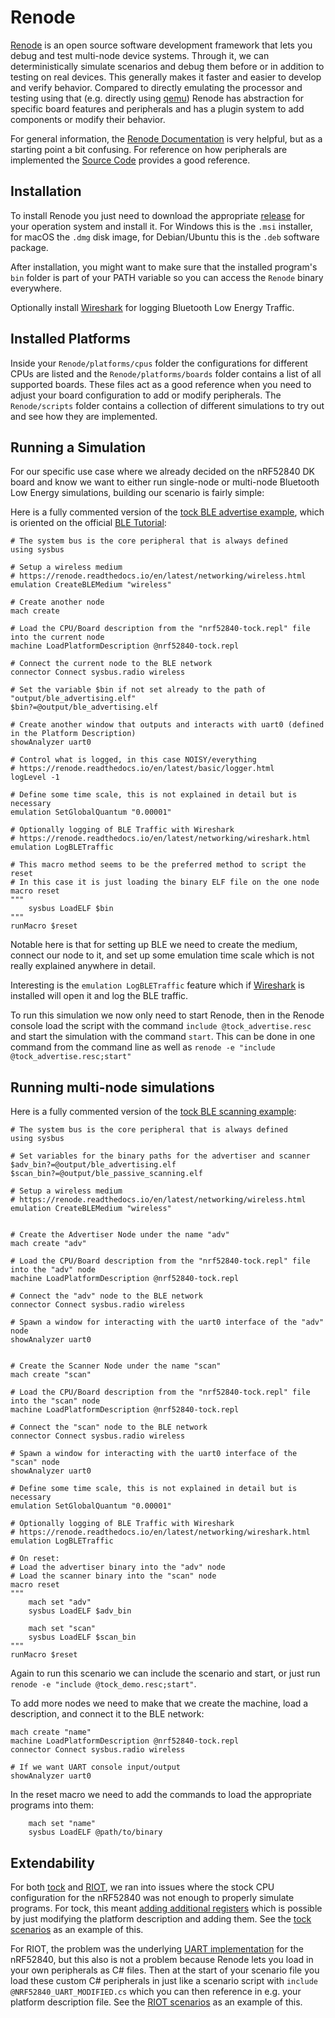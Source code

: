 # Renode

[Renode](https://renode.io/) is an open source software development framework that lets you debug and test multi-node device systems.
Through it, we can deterministically simulate scenarios and debug them before or in addition to testing on real devices.
This generally makes it faster and easier to develop and verify behavior.
Compared to directly emulating the processor and testing using that (e.g. directly using [qemu](https://www.qemu.org/)) Renode has abstraction for specific board features and peripherals and has a plugin system to add components or modify their behavior.

For general information, the [Renode Documentation](https://renode.readthedocs.io/en/latest/) is very helpful, but as a starting point a bit confusing.
For reference on how peripherals are implemented the [Source Code](https://github.com/renode/renode-infrastructure/tree/master/src/Emulator/Peripherals/Peripherals) provides a good reference.

## Installation

To install Renode you just need to download the appropriate [release](https://github.com/renode/renode/releases/latest) for your operation system and install it.
For Windows this is the `.msi` installer, for macOS the `.dmg` disk image, for Debian/Ubuntu this is the `.deb` software package.

After installation, you might want to make sure that the installed program's `bin` folder is part of your PATH variable so you can access the `Renode` binary everywhere.

Optionally install [Wireshark](https://www.wireshark.org/download.html) for logging Bluetooth Low Energy Traffic.

## Installed Platforms

Inside your `Renode/platforms/cpus` folder the configurations for different CPUs are listed and the `Renode/platforms/boards` folder contains a list of all supported boards.
These files act as a good reference when you need to adjust your board configuration to add or modify peripherals.
The `Renode/scripts` folder contains a collection of different simulations to try out and see how they are implemented.

## Running a Simulation

For our specific use case where we already decided on the nRF52840 DK board and know we want to either run single-node or multi-node Bluetooth Low Energy simulations, building our scenario is fairly simple:

Here is a fully commented version of the [tock BLE advertise example](https://github.com/ds-kiel/AreWeIoTYet/blob/main/tock/tock_advertise.resc), which is oriented on the official [BLE Tutorial](https://renode.readthedocs.io/en/latest/tutorials/ble-simulation.html#bluetooth-low-energy-simulation-in-renode):

```
# The system bus is the core peripheral that is always defined
using sysbus

# Setup a wireless medium
# https://renode.readthedocs.io/en/latest/networking/wireless.html
emulation CreateBLEMedium "wireless"

# Create another node
mach create

# Load the CPU/Board description from the "nrf52840-tock.repl" file into the current node
machine LoadPlatformDescription @nrf52840-tock.repl

# Connect the current node to the BLE network
connector Connect sysbus.radio wireless

# Set the variable $bin if not set already to the path of "output/ble_advertising.elf"
$bin?=@output/ble_advertising.elf

# Create another window that outputs and interacts with uart0 (defined in the Platform Description)
showAnalyzer uart0

# Control what is logged, in this case NOISY/everything
# https://renode.readthedocs.io/en/latest/basic/logger.html
logLevel -1

# Define some time scale, this is not explained in detail but is necessary 
emulation SetGlobalQuantum "0.00001"

# Optionally logging of BLE Traffic with Wireshark
# https://renode.readthedocs.io/en/latest/networking/wireshark.html
emulation LogBLETraffic

# This macro method seems to be the preferred method to script the reset
# In this case it is just loading the binary ELF file on the one node
macro reset
"""
    sysbus LoadELF $bin
"""
runMacro $reset
```

Notable here is that for setting up BLE we need to create the medium, connect our node to it, and set up some emulation time scale which is not really explained anywhere in detail.

Interesting is the `emulation LogBLETraffic` feature which if [Wireshark](https://www.wireshark.org/) is installed will open it and log the BLE traffic.


To run this simulation we now only need to start Renode, then in the Renode console load the script with the command `include @tock_advertise.resc` and start the simulation with the command `start`.
This can be done in one command from the command line as well as `renode -e "include @tock_advertise.resc;start"`

## Running multi-node simulations

Here is a fully commented version of the [tock BLE scanning example](https://github.com/ds-kiel/AreWeIoTYet/blob/main/tock/tockos_demo.resc):

```
# The system bus is the core peripheral that is always defined
using sysbus

# Set variables for the binary paths for the advertiser and scanner 
$adv_bin?=@output/ble_advertising.elf
$scan_bin?=@output/ble_passive_scanning.elf

# Setup a wireless medium
# https://renode.readthedocs.io/en/latest/networking/wireless.html
emulation CreateBLEMedium "wireless"


# Create the Advertiser Node under the name "adv"
mach create "adv"

# Load the CPU/Board description from the "nrf52840-tock.repl" file into the "adv" node
machine LoadPlatformDescription @nrf52840-tock.repl

# Connect the "adv" node to the BLE network
connector Connect sysbus.radio wireless

# Spawn a window for interacting with the uart0 interface of the "adv" node
showAnalyzer uart0


# Create the Scanner Node under the name "scan"
mach create "scan"

# Load the CPU/Board description from the "nrf52840-tock.repl" file into the "scan" node
machine LoadPlatformDescription @nrf52840-tock.repl

# Connect the "scan" node to the BLE network
connector Connect sysbus.radio wireless

# Spawn a window for interacting with the uart0 interface of the "scan" node
showAnalyzer uart0 

# Define some time scale, this is not explained in detail but is necessary 
emulation SetGlobalQuantum "0.00001"

# Optionally logging of BLE Traffic with Wireshark
# https://renode.readthedocs.io/en/latest/networking/wireshark.html
emulation LogBLETraffic

# On reset:
# Load the advertiser binary into the "adv" node
# Load the scanner binary into the "scan" node
macro reset
"""
    mach set "adv"
    sysbus LoadELF $adv_bin

    mach set "scan"
    sysbus LoadELF $scan_bin 
"""
runMacro $reset
```

Again to run this scenario we can include the scenario and start, or just run `renode -e "include @tock_demo.resc;start"`.

To add more nodes we need to make that we create the machine, load a description, and connect it to the BLE network:

```
mach create "name"
machine LoadPlatformDescription @nrf52840-tock.repl
connector Connect sysbus.radio wireless

# If we want UART console input/output
showAnalyzer uart0 
```

In the reset macro we need to add the commands to load the appropriate programs into them:

```
    mach set "name"
    sysbus LoadELF @path/to/binary
```

## Extendability

For both [tock](../tock) and [RIOT](../riot), we ran into issues where the stock CPU configuration for the nRF52840 was not enough to properly simulate programs.
For tock, this meant [adding additional registers](../tock/build.html#notes-on-renode) which is possible by just modifying the platform description and adding them.
See the [tock scenarios](https://github.com/ds-kiel/AreWeIoTYet/blob/main/tock/tock_demo.resc) as an example of this.

For RIOT, the problem was the underlying [UART implementation](../riot/build.html#notes-on-renode) for the nRF52840, but this also is not a problem because Renode lets you load in your own peripherals as C# files.
Then at the start of your scenario file you load these custom C# peripherals in just like a scenario script with `include @NRF52840_UART_MODIFIED.cs` which you can then reference in e.g. your platform description file.
See the [RIOT scenarios](https://github.com/ds-kiel/AreWeIoTYet/blob/main/riot/riot_advertise.resc) as an example of this.

